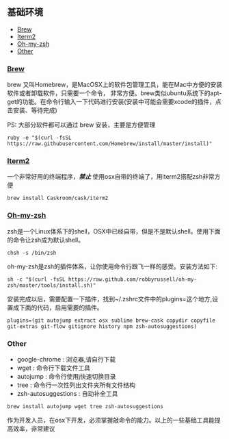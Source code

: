 ## 基础环境

<!-- START doctoc generated TOC please keep comment here to allow auto update -->
<!-- DON'T EDIT THIS SECTION, INSTEAD RE-RUN doctoc TO UPDATE -->


- [Brew](#brew)
- [Iterm2](#iterm2)
- [Oh-my-zsh](#oh-my-zsh)
- [Other](#other)

<!-- END doctoc generated TOC please keep comment here to allow auto update -->

### [Brew](http://brew.sh/index_zh-cn.html)
brew 又叫Homebrew，是MacOSX上的软件包管理工具，能在Mac中方便的安装软件或者卸载软件，只需要一个命令， 非常方便。brew类似ubuntu系统下的apt-get的功能。在命令行输入一下代码进行安装(安装中可能会需要xcode的插件，点击安装、等待完成)

PS: 大部分软件都可以通过 brew 安装，主要是方便管理

```
ruby -e "$(curl -fsSL https://raw.githubusercontent.com/Homebrew/install/master/install)"
```

### [Iterm2](http://www.iterm2.cn)
一个非常好用的终端程序，***禁止*** 使用osx自带的终端了，用iterm2搭配zsh非常方便

```
brew install Caskroom/cask/iterm2
```

### [Oh-my-zsh](https://github.com/robbyrussell/oh-my-zsh)
zsh是一个Linux体系下的shell，OSX中已经自带，但是不是默认shell。使用下面的命令让zsh成为默认shell。

```
chsh -s /bin/zsh
```

oh-my-zsh是zsh的插件体系，让你使用命令行跟飞一样的感受。安装方法如下: 
```
sh -c "$(curl -fsSL https://raw.github.com/robbyrussell/oh-my-zsh/master/tools/install.sh)"
```

安装完成以后，需要配置一下插件，找到~/.zshrc文件中的plugins=这个地方,设置成下面的代码，启用需要的插件。
```
plugins=(git autojump extract osx sublime brew-cask copydir copyfile git-extras git-flow gitignore history npm zsh-autosuggestions)
```
### Other
+ google-chrome : 浏览器,请自行下载
+ wget : 命令行下载文件工具
+ autojump : 命令行使用j快速切换目录
+ tree : 命令行一次性列出文件夹所有文件结构
+ zsh-autosuggestions : 自动补全工具 

```
brew install autojump wget tree zsh-autosuggestions
```

作为开发人员，在osx下开发，必须掌握敲命令的能力。以上的一些基础工具能提高效率，非常建议
